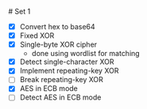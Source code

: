 
# Set 1

 - [x] Convert hex to base64
 - [x] Fixed XOR
 - [x] Single-byte XOR cipher
 	- done using wordlist for matching
 - [x] Detect single-character XOR
 - [x] Implement repeating-key XOR
 - [ ] Break repeating-key XOR
 - [x] AES in ECB mode
 - [ ] Detect AES in ECB mode